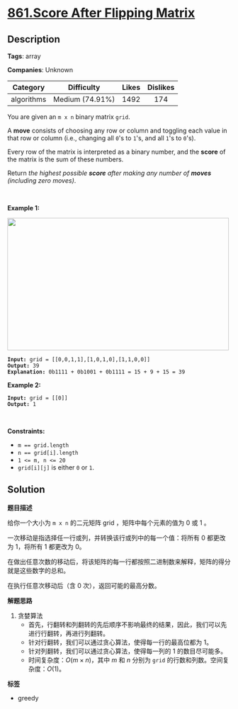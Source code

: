 # [861.Score After Flipping Matrix](https://leetcode.com/problems/score-after-flipping-matrix/description/)

## Description

**Tags**: array

**Companies**: Unknown

|  Category  |   Difficulty    | Likes | Dislikes |
| :--------: | :-------------: | :---: | :------: |
| algorithms | Medium (74.91%) | 1492  |   174    |

<p>You are given an <code>m x n</code> binary matrix <code>grid</code>.</p>
<p>A <strong>move</strong> consists of choosing any row or column and toggling each value in that row or column (i.e., changing all <code>0</code>&#39;s to <code>1</code>&#39;s, and all <code>1</code>&#39;s to <code>0</code>&#39;s).</p>
<p>Every row of the matrix is interpreted as a binary number, and the <strong>score</strong> of the matrix is the sum of these numbers.</p>
<p>Return <em>the highest possible <strong>score</strong> after making any number of <strong>moves</strong> (including zero moves)</em>.</p>
<p>&nbsp;</p>
<p><strong class="example">Example 1:</strong></p>
<img alt="" src="https://assets.leetcode.com/uploads/2021/07/23/lc-toogle1.jpg" style="width: 500px; height: 299px;" />
<pre><code><strong>Input:</strong> grid = [[0,0,1,1],[1,0,1,0],[1,1,0,0]]
<strong>Output:</strong> 39
<strong>Explanation:</strong> 0b1111 + 0b1001 + 0b1111 = 15 + 9 + 15 = 39</code></pre>
<p><strong class="example">Example 2:</strong></p>
<pre><code><strong>Input:</strong> grid = [[0]]
<strong>Output:</strong> 1</code></pre>
<p>&nbsp;</p>
<p><strong>Constraints:</strong></p>
<ul>
  <li><code>m == grid.length</code></li>
  <li><code>n == grid[i].length</code></li>
  <li><code>1 &lt;= m, n &lt;= 20</code></li>
  <li><code>grid[i][j]</code> is either <code>0</code> or <code>1</code>.</li>
</ul>

## Solution

**题目描述**

给你一个大小为 `m x n` 的二元矩阵 grid ，矩阵中每个元素的值为 0 或 1 。

一次移动是指选择任一行或列，并转换该行或列中的每一个值：将所有 0 都更改为 1，将所有 1 都更改为 0。

在做出任意次数的移动后，将该矩阵的每一行都按照二进制数来解释，矩阵的得分就是这些数字的总和。

在执行任意次移动后（含 0 次），返回可能的最高分数。

**解题思路**

1. 贪婪算法
   - 首先，行翻转和列翻转的先后顺序不影响最终的结果，因此，我们可以先进行行翻转，再进行列翻转。
   - 针对行翻转，我们可以通过贪心算法，使得每一行的最高位都为 1。
   - 针对列翻转，我们可以通过贪心算法，使得每一列的 1 的数目尽可能多。
   - 时间复杂度：$O(m \times n)$，其中 $m$ 和 $n$ 分别为 `grid` 的行数和列数。空间复杂度：$O(1)$。

**标签**

- greedy

